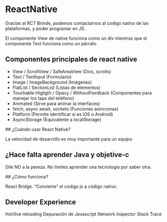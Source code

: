 # ReactNative

Gracias al RCT Brinde, podemos contactarnos al codigo nativo de las plataformas, y poder programar en JS.

El componente View de native funciona como un div mientras que el componente Text funciona como un párrafo.

## Componentes principales de react native

- View / ScrollView / SafeAreaView (Divs, scrolls)
- Text / TextInput (Formulario)
- Image / ImageBackground (Imágenes)
- FlatList / SectionList (Listas de elementos)
- Touchable Higligth / Opacy / WithoutFeedback (Componentes para manejar los taps del teléfono)
- Animated (Sirve para animar la interfaces)
- fetch, async await, sockets (Funciones asíncronas)
- Platform (Permite identificar si es iOS o Android)
- AsyncStorage (Equivalente a localStorage)

## ¿Cuándo usar React Native?

La velocidad de desarrollo es muy importante para un equipo

## ¿Hace falta aprender Java y objetive-c

Dile NO a la pereza. No limites aprender una tecnología por saber otra.

## ¿Cómo funciona?

React Bridge. “Convierte” el código js a código nativo.

## Developer Experience

Hot/live reloading
Depuración de Javascript
Network inspector
Stack Trace